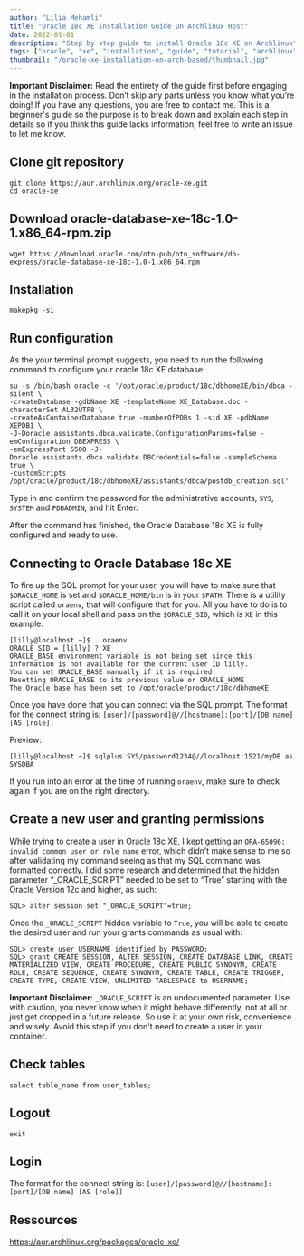 ```yaml
---
author: "Lilia Mehamli"
title: "Oracle 18c XE Installation Guide On Archlinux Host"
date: 2022-01-01
description: "Step by step guide to install Oracle 18c XE on Archlinux"
tags: ["oracle", "xe", "installation", "guide", "tutorial", "archlinux"]
thumbnail: "/oracle-xe-installation-on-arch-based/thumbnail.jpg"
---
```


**Important Disclaimer:** Read the entirety of the guide first before engaging in the installation process. Don’t skip any parts unless you know what you’re doing! If you have any questions, you are free to contact me. This is a beginner's guide so the purpose is to break down and explain each step in details so if you think this guide lacks information, feel free to write an issue to let me know.

## Clone git repository

```
git clone https://aur.archlinux.org/oracle-xe.git
cd oracle-xe
```

## Download oracle-database-xe-18c-1.0-1.x86_64-rpm.zip

```
wget https://download.oracle.com/otn-pub/otn_software/db-express/oracle-database-xe-18c-1.0-1.x86_64.rpm
```

## Installation

```
makepkg -si
```

## Run configuration

As the your terminal prompt suggests, you need to run the following command to configure your oracle 18c XE database:

```
su -s /bin/bash oracle -c '/opt/oracle/product/18c/dbhomeXE/bin/dbca -silent \
-createDatabase -gdbName XE -templateName XE_Database.dbc -characterSet AL32UTF8 \
-createAsContainerDatabase true -numberOfPDBs 1 -sid XE -pdbName XEPDB1 \
-J-Doracle.assistants.dbca.validate.ConfigurationParams=false -emConfiguration DBEXPRESS \
-emExpressPort 5500 -J-Doracle.assistants.dbca.validate.DBCredentials=false -sampleSchema true \
-customScripts /opt/oracle/product/18c/dbhomeXE/assistants/dbca/postdb_creation.sql'
```

Type in and confirm the password for the administrative accounts, `SYS`, `SYSTEM` and `PDBADMIN`, and hit Enter.

After the command has finished, the Oracle Database 18c XE is fully configured and ready to use.

## Connecting to Oracle Database 18c XE

To fire up the SQL prompt for your user, you will have to make sure that `$ORACLE_HOME` is set and `$ORACLE_HOME/bin` is in your `$PATH`. There is a utility script called `oraenv`, that will configure that for you. All you have to do is to call it on your local shell and pass on the `$ORACLE_SID`, which is `XE` in this example:

```
[lilly@localhost ~]$ . oraenv
ORACLE_SID = [lilly] ? XE
ORACLE_BASE environment variable is not being set since this
information is not available for the current user ID lilly.
You can set ORACLE_BASE manually if it is required.
Resetting ORACLE_BASE to its previous value or ORACLE_HOME
The Oracle base has been set to /opt/oracle/product/18c/dbhomeXE
```

Once you have done that you can connect via the SQL prompt. The format for the connect string is:
`[user]/[password]@//[hostname]:[port]/[DB name] [AS [role]]`

Preview:

```
[lilly@localhost ~]$ sqlplus SYS/password1234@//localhost:1521/myDB as SYSDBA
```

If you run into an error at the time of running `oraenv`, make sure to check again if you are on the right directory.

## Create a new user and granting permissions

While trying to create a user in Oracle 18c XE, I kept getting an `ORA-65096: invalid common user or role name` error, which didn’t make sense to me so after validating my command seeing as that my SQL command was formatted correctly. I did some research and determined that the hidden parameter “\_ORACLE_SCRIPT” needed to be set to “True” starting with the Oracle Version 12c and higher, as such:

```
SQL> alter session set "_ORACLE_SCRIPT"=true;
```

Once the `_ORACLE_SCRIPT` hidden variable to `True`, you will be able to create the desired user and run your grants commands as usual with:

```
SQL> create user USERNAME identified by PASSWORD;
SQL> grant CREATE SESSION, ALTER SESSION, CREATE DATABASE LINK, CREATE MATERIALIZED VIEW, CREATE PROCEDURE, CREATE PUBLIC SYNONYM, CREATE ROLE, CREATE SEQUENCE, CREATE SYNONYM, CREATE TABLE, CREATE TRIGGER, CREATE TYPE, CREATE VIEW, UNLIMITED TABLESPACE to USERNAME;
```

**Important Disclaimer:** `_ORACLE_SCRIPT` is an undocumented parameter. Use with caution, you never know when it might behave differently, not at all or just get dropped in a future release. So use it at your own risk, convenience and wisely. Avoid this step if you don't need to create a user in your container.

## Check tables

```
select table_name from user_tables;
```

## Logout

```
exit
```

## Login

The format for the connect string is:
`[user]/[password]@//[hostname]:[port]/[DB name] [AS [role]]`

## Ressources

https://aur.archlinux.org/packages/oracle-xe/
